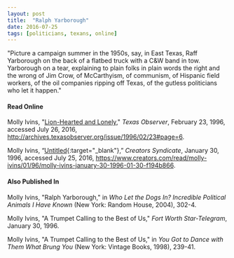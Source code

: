 ```yaml
---
layout: post
title:  "Ralph Yarborough"
date: 2016-07-25
tags: [politicians, texans, online]
---
```


"Picture a campaign summer in the 1950s, say, in East Texas, Raff Yarborough on the back of a flatbed truck with a C&W band in tow. Yarborough on a tear, explaining to plain folks in plain words the right and the wrong of Jim Crow, of McCarthyism, of communism, of Hispanic field workers, of the oil companies ripping off Texas, of the gutless politicians who let it happen."

#### Read Online
Molly Ivins, "[Lion-Hearted and Lonely](http://archives.texasobserver.org/issue/1996/02/23#page=6 "Molly Ivins's obituary in the Texas Observer for Ralph Yarborough")," *Texas Observer*, February 23, 1996, accessed July 26, 2016, http://archives.texasobserver.org/issue/1996/02/23#page=6.

Molly Ivins, “[Untitled](https://www.creators.com/read/molly-ivins/01/96/molly-ivins-january-30-1996-01-30-f194b866 "TMolly Ivins's obituary for Ralph Yarborough"){:target="_blank"},” *Creators Syndicate*, January 30, 1996, accessed July 25, 2016, https://www.creators.com/read/molly-ivins/01/96/molly-ivins-january-30-1996-01-30-f194b866.

#### Also Published In

Molly Ivins, "Ralph Yarborough," in *Who Let the Dogs In? Incredible Political Animals I Have Known* (New York: Random House, 2004), 302-4.

Molly Ivins, "A Trumpet Calling to the Best of Us," *Fort Worth Star-Telegram*, January 30, 1996.

Molly Ivins, "A Trumpet Calling to the Best of Us," in *You Got to Dance with Them What Brung You* (New York: Vintage Books, 1998), 239-41.

